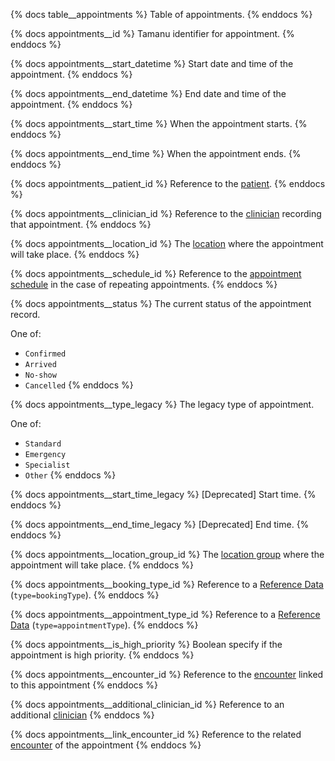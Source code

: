 {% docs table__appointments %}
Table of appointments.
{% enddocs %}

{% docs appointments__id %}
Tamanu identifier for appointment.
{% enddocs %}

{% docs appointments__start_datetime %}
Start date and time of the appointment.
{% enddocs %}

{% docs appointments__end_datetime %}
End date and time of the appointment.
{% enddocs %}

{% docs appointments__start_time %}
When the appointment starts.
{% enddocs %}

{% docs appointments__end_time %}
When the appointment ends.
{% enddocs %}

{% docs appointments__patient_id %}
Reference to the [patient](#!/source/source.tamanu.tamanu.patients).
{% enddocs %}

{% docs appointments__clinician_id %}
Reference to the [clinician](#!/source/source.tamanu.tamanu.users) recording that appointment.
{% enddocs %}

{% docs appointments__location_id %}
The [location](#!/source/source.tamanu.tamanu.locations) where the appointment will take place.
{% enddocs %}

{% docs appointments__schedule_id %}
Reference to the [appointment schedule](#!/source/source.tamanu.tamanu.appointment_schedules) in the case of repeating appointments.
{% enddocs %}

{% docs appointments__status %}
The current status of the appointment record.

One of:
- `Confirmed`
- `Arrived`
- `No-show`
- `Cancelled`
{% enddocs %}

{% docs appointments__type_legacy %}
The legacy type of appointment.

One of:
- `Standard`
- `Emergency`
- `Specialist`
- `Other`
{% enddocs %}

{% docs appointments__start_time_legacy %}
[Deprecated] Start time.
{% enddocs %}

{% docs appointments__end_time_legacy %}
[Deprecated] End time.
{% enddocs %}

{% docs appointments__location_group_id %}
The [location group](#!/source/source.tamanu.tamanu.location_groups) where the appointment will take place.
{% enddocs %}

{% docs appointments__booking_type_id %}
Reference to a [Reference Data](#!/source/source.tamanu.tamanu.reference_data)
(`type=bookingType`).
{% enddocs %}

{% docs appointments__appointment_type_id %}
Reference to a [Reference Data](#!/source/source.tamanu.tamanu.reference_data)
(`type=appointmentType`).
{% enddocs %}

{% docs appointments__is_high_priority %}
Boolean specify if the appointment is high priority.
{% enddocs %}

{% docs appointments__encounter_id %}
Reference to the [encounter](#!/source/source.tamanu.tamanu.encounters) linked to this appointment
{% enddocs %}

{% docs appointments__additional_clinician_id %}
Reference to an additional [clinician](#!/source/source.tamanu.tamanu.users)
{% enddocs %}

{% docs appointments__link_encounter_id %}
Reference to the related [encounter](#!/source/source.tamanu.tamanu.encounters) of the appointment
{% enddocs %}
